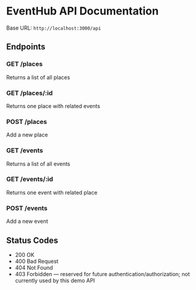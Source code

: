 # EventHub API Documentation

Base URL: `http://localhost:3000/api`

## Endpoints

### GET /places
Returns a list of all places

### GET /places/:id
Returns one place with related events

### POST /places
Add a new place

### GET /events
Returns a list of all events

### GET /events/:id
Returns one event with related place

### POST /events
Add a new event

## Status Codes
- 200 OK
- 400 Bad Request
- 404 Not Found
- 403 Forbidden — reserved for future authentication/authorization; not currently used by this demo API

